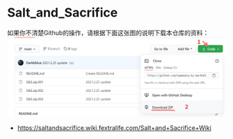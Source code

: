 # Salt_and_Sacrifice

如果你不清楚Github的操作，请根据下面这张图的说明下载本仓库的资料：  
![guide](guide.jpg)  

- https://saltandsacrifice.wiki.fextralife.com/Salt+and+Sacrifice+Wiki
